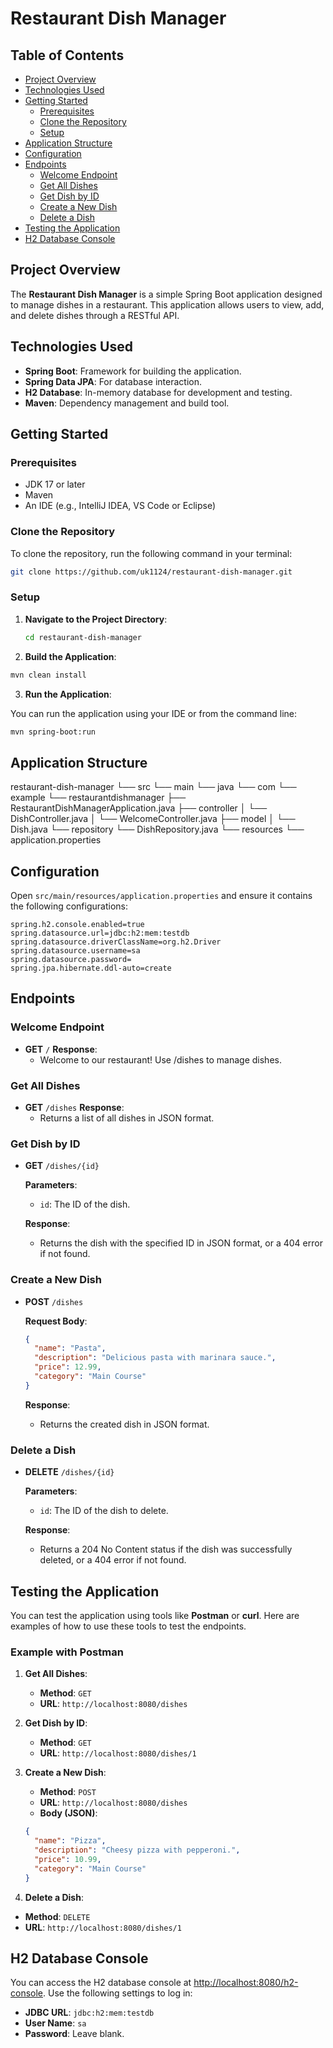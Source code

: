 # Restaurant Dish Manager

## Table of Contents

- [Project Overview](#project-overview)
- [Technologies Used](#technologies-used)
- [Getting Started](#getting-started)
  - [Prerequisites](#prerequisites)
  - [Clone the Repository](#clone-the-repository)
  - [Setup](#setup)
- [Application Structure](#application-structure)
- [Configuration](#configuration)
- [Endpoints](#endpoints)
  - [Welcome Endpoint](#welcome-endpoint)
  - [Get All Dishes](#get-all-dishes)
  - [Get Dish by ID](#get-dish-by-id)
  - [Create a New Dish](#create-a-new-dish)
  - [Delete a Dish](#delete-a-dish)
- [Testing the Application](#testing-the-application)
- [H2 Database Console](#h2-database-console)

## Project Overview

The **Restaurant Dish Manager** is a simple Spring Boot application designed to manage dishes in a restaurant. This application allows users to view, add, and delete dishes through a RESTful API.

## Technologies Used

- **Spring Boot**: Framework for building the application.
- **Spring Data JPA**: For database interaction.
- **H2 Database**: In-memory database for development and testing.
- **Maven**: Dependency management and build tool.

## Getting Started

### Prerequisites

- JDK 17 or later
- Maven
- An IDE (e.g., IntelliJ IDEA, VS Code or Eclipse)

### Clone the Repository

To clone the repository, run the following command in your terminal:

```bash
git clone https://github.com/uk1124/restaurant-dish-manager.git
```

### Setup

1. **Navigate to the Project Directory**:

   ```bash
   cd restaurant-dish-manager
   ```

2. **Build the Application**:

```bash
mvn clean install
```

3. **Run the Application**:

You can run the application using your IDE or from the command line:

```bash
mvn spring-boot:run
```

## Application Structure

restaurant-dish-manager
└── src
└── main
└── java
└── com
└── example
└── restaurantdishmanager
├── RestaurantDishManagerApplication.java
├── controller
│ └── DishController.java
│ └── WelcomeController.java
├── model
│ └── Dish.java
└── repository
└── DishRepository.java
└── resources
└── application.properties

## Configuration

Open `src/main/resources/application.properties` and ensure it contains the following configurations:

```properties
spring.h2.console.enabled=true
spring.datasource.url=jdbc:h2:mem:testdb
spring.datasource.driverClassName=org.h2.Driver
spring.datasource.username=sa
spring.datasource.password=
spring.jpa.hibernate.ddl-auto=create
```

## Endpoints

### Welcome Endpoint

- **GET** `/`
  **Response**:
  - Welcome to our restaurant! Use /dishes to manage dishes.

### Get All Dishes

- **GET** `/dishes`
  **Response**:
  - Returns a list of all dishes in JSON format.

### Get Dish by ID

- **GET** `/dishes/{id}`

  **Parameters**:

  - `id`: The ID of the dish.

  **Response**:

  - Returns the dish with the specified ID in JSON format, or a 404 error if not found.

### Create a New Dish

- **POST** `/dishes`

  **Request Body**:

  ```json
  {
    "name": "Pasta",
    "description": "Delicious pasta with marinara sauce.",
    "price": 12.99,
    "category": "Main Course"
  }
  ```

  **Response**:

  - Returns the created dish in JSON format.

### Delete a Dish

- **DELETE** `/dishes/{id}`

  **Parameters**:

  - `id`: The ID of the dish to delete.

  **Response**:

  - Returns a 204 No Content status if the dish was successfully deleted, or a 404 error if not found.

## Testing the Application

You can test the application using tools like **Postman** or **curl**. Here are examples of how to use these tools to test the endpoints.

### Example with Postman

1. **Get All Dishes**:

   - **Method**: `GET`
   - **URL**: `http://localhost:8080/dishes`

2. **Get Dish by ID**:

   - **Method**: `GET`
   - **URL**: `http://localhost:8080/dishes/1`

3. **Create a New Dish**:

   - **Method**: `POST`
   - **URL**: `http://localhost:8080/dishes`
   - **Body (JSON)**:

   ```json
   {
     "name": "Pizza",
     "description": "Cheesy pizza with pepperoni.",
     "price": 10.99,
     "category": "Main Course"
   }
   ```

4. **Delete a Dish**:

- **Method**: `DELETE`
- **URL**: `http://localhost:8080/dishes/1`

## H2 Database Console

You can access the H2 database console at [http://localhost:8080/h2-console](http://localhost:8080/h2-console). Use the following settings to log in:

- **JDBC URL**: `jdbc:h2:mem:testdb`
- **User Name**: `sa`
- **Password**: Leave blank.
